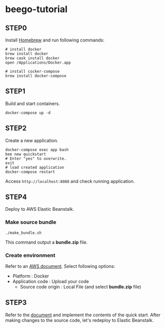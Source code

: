 # beego-tutorial

## STEP0

Install [Homebrew](https://brew.sh/index_ja) and run following commands:

```
# install docker
brew install docker
brew cask install docker
open /Applications/Docker.app

# install cocker-compose
brew install docker-compose
```

## STEP1

Build and start containers.

```
docker-compose up -d
```

## STEP2

Create a new application.

```
docker-compose exec app bash
bee new quickstart
# Enter "yes" to overwrite.
exit
# load created application
docker-compose restart
```

Access `http://localhost:8080` and check running application.

## STEP4

Deploy to AWS Elastic Beanstalk.

### Make source bundle

```
./make_bundle.sh
```

This command output a **bundle.zip** file.

### Create environment

Refer to an [AWS document](https://docs.aws.amazon.com/elasticbeanstalk/latest/dg/applications.html).
Select following options:

- Platform : Docker
- Application code : Upload your code
  - Source code origin : Local File (and select **bundle.zip** file)


## STEP3

Refer to the [document](https://beego.me/docs/quickstart/#quickstart) and implement the contents of the quick start.
After making changes to the source code, let's redeploy to Elastic Beanstalk.

